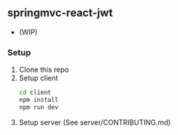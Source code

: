 ## springmvc-react-jwt

- (WIP)

### Setup

1. Clone this repo
2. Setup client
   ```bash
   cd client
   npm install
   npm run dev
   ```
3. Setup server (See server/CONTRIBUTING.md)

